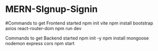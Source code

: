 # MERN-SIgnup-Signin

#Commands to get Frontend started
npm init vite
npm install bootstrap axios react-router-dom
npm run dev


Commands to get Backend started
npm init -y
npm install mongoose nodemon express cors 
npm start
